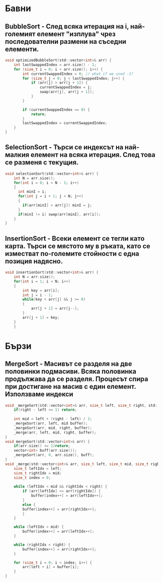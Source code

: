 # Бавни
## BubbleSort - След всяка итерация на i, най-големият елемент "изплува" чрез последователни размени на съседни елементи.
```c
void optimizedBubbleSort(std::vector<int>& arr) {
	int lastSwappedIndex = arr.size() - 1;
	for (size_t i = 0; i < arr.size(); i++) {
		int currentSwappedIndex = 0; // what if we used -1?
		for (size_t j = 0; j < lastSwappedIndex; j++) {
			if (arr[j] > arr[j + 1]) {
				currentSwappedIndex = j;
				swap(arr[j], arr[j + 1]);
			}
		}

		if (currentSwappedIndex == 0) {
			return;
		}
		lastSwappedIndex = currentSwappedIndex;
	}
}
```
## SelectionSort - Търси се индексът на най-малкия елемент на всяка итерация. След това се разменя с текущия.
```c
void selectionSort(std::vector<int>& arr) {
    int N = arr.size();
    for(int i = 0; i < N - 1; i++)
    {
      int minI = i;
      for(int j = i + 1; j < N; j++)
      {
        if(arr[minI] > arr[j]) minI = j;
      }
      if(minI != i) swap(arr[minI], arr[i]);
    }
}
```
## InsertionSort - Всеки елемент се тегли като карта. Търси се мястото му в ръката, като се изместват по-големите стойности с една позиция надясно.
```c
void insertionSort(std::vector<int>& arr) {
	int N = arr.size();
	for(int i = 1; i < N; i++)
	{
		int key = arr[i];
		int j = i - 1;
		while(key < arr[j] && j >= 0)
		{
			arr[j + 1] = arr[j--];
		}
		arr[j + 1] = key;
	}
    }
```
# Бързи
## MergeSort - Масивът се разделя на две половинки подмасиви. Всяка половинка продължава да се разделя. Процесът спира при достигане на масив с един елемент. Използваме индекси
```c
void _mergeSort(std::vector<int>& arr, size_t left, size_t right, std::vector<int>& buffer) {
	if(right - left <= 1) return;
	
	int mid = left + (right - left) / 2;
	_mergeSort(arr, left, mid buffer);
	_mergeSort(arr, mid, right, buffer);
	_merge(arr, left, mid, right, buffer);
}
void mergeSort(std::vector<int>& arr) {
	if(arr.size() <= 1)return;
	vector<int> buff(arr.size());
	_mergeSort(arr, 0, arr.size(), buff);
}
void _merge(std::vector<int>& arr, size_t left, size_t mid, size_t right, std::vector<int>& buffer) {
	size_t leftIdx = left;
	size_t rightIdx = mid;
	size_t index = 0;
	
	while (leftIdx < mid && rightIdx < right) {
        if (arr[leftIdx] <= arr[rightIdx]) {
            buffer[index++] = arr[leftIdx++];
        }
        else {
		buffer[index++] = arr[rightIdx++];
        }
	}

	while (leftIdx < mid) {
		buffer[index++] = arr[leftIdx++];
	}

	while (rightIdx < right) {
		buffer[index++] = arr[rightIdx++];
	}

	for (size_t i = 0; i < index; i++) {
		arr[left + i] = buffer[i];
	}
}
```
